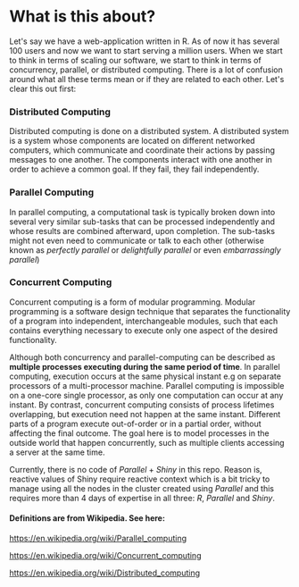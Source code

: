 # What is this about?

Let's say we have a web-application written in R. As of now it has several 100 users and now we want to start serving a million users. When we
start to think in terms of scaling our software, we start to think in terms of concurrency, parallel, or distributed computing. There is a lot of 
confusion around what all these terms mean or if they are related to each other. Let's clear this out first:


### Distributed Computing
Distributed computing is done on a distributed system. A distributed system is a system whose components are located on different networked
computers, which communicate and coordinate their actions by passing messages to one another. The components interact with one another in
order to achieve a common goal. If they fail, they fail independently.


### Parallel Computing
In parallel computing, a computational task is typically broken down into several very similar sub-tasks that can be processed independently and
whose results are combined afterward, upon completion. The sub-tasks might not even need to communicate or talk to each other 
(otherwise known as *perfectly parallel* or *delightfully parallel* or even *embarrassingly parallel*)


### Concurrent Computing
Concurrent computing is a form of modular programming. Modular programming is a software design technique that separates the functionality
of a program into independent, interchangeable modules, such that each contains everything necessary to execute only one aspect of the desired
functionality.

Although both concurrency and parallel-computing can be described as **multiple processes executing during the same period of time**. In
parallel computing, execution occurs at the same physical instant e.g on separate processors of a multi-processor machine. Parallel computing is
impossible on a one-core single processor, as only one computation can occur at any instant. By contrast, concurrent computing consists of 
process lifetimes overlapping, but execution need not happen at the same instant. Different parts of a program execute out-of-order or in a 
partial order, without affecting the final outcome. The goal here is to model processes in the outside world that happen concurrently, such as 
multiple clients accessing a server at the same time.

Currently, there is no code of *Parallel* + *Shiny* in this repo. Reason is,  reactive values of Shiny require reactive context which is a bit tricky to manage using all the nodes in the cluster created using *Parallel* and this requires more than 4 days of expertise in all three: *R*, *Parallel* and *Shiny*.   


####  Definitions are from Wikipedia. See here:

https://en.wikipedia.org/wiki/Parallel_computing

https://en.wikipedia.org/wiki/Concurrent_computing

https://en.wikipedia.org/wiki/Distributed_computing
